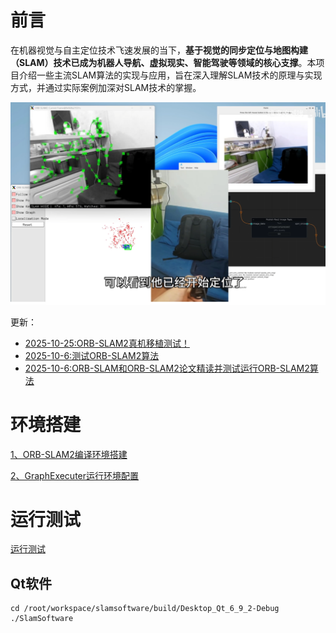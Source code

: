 # 前言

在机器视觉与自主定位技术飞速发展的当下，**基于视觉的同步定位与地图构建（SLAM）技术已成为机器人导航、虚拟现实、智能驾驶等领域的核心支撑**。本项目介绍一些主流SLAM算法的实现与应用，旨在深入理解SLAM技术的原理与实现方式，并通过实际案例加深对SLAM技术的掌握。


![alt text](docs/1.运行环境搭建/images/image-10.png)

更新：

- [2025-10-25:ORB-SLAM2真机移植测试！](https://www.bilibili.com/video/BV1MsxwzNEX9/?vd_source=3bf4271e80f39cfee030114782480463)
- [2025-10-6:测试ORB-SLAM2算法](https://www.bilibili.com/video/BV1bGxEz7E67/?vd_source=3bf4271e80f39cfee030114782480463)
- [2025-10-6:ORB-SLAM和ORB-SLAM2论文精读并测试运行ORB-SLAM2算法](https://blog.csdn.net/laoxue123456/article/details/152605959?spm=1011.2415.3001.5331)

# 环境搭建

[1、ORB-SLAM2编译环境搭建](docs/1.运行环境搭建/1、ORB-SLAM2编译环境搭建.md)

[2、GraphExecuter运行环境配置](docs/1.运行环境搭建/2、GraphExecuter运行环境配置.md)

# 运行测试

[运行测试](docs/1.运行环境搭建/3、运行测试.md)

## Qt软件

```shell
cd /root/workspace/slamsoftware/build/Desktop_Qt_6_9_2-Debug
./SlamSoftware
```



